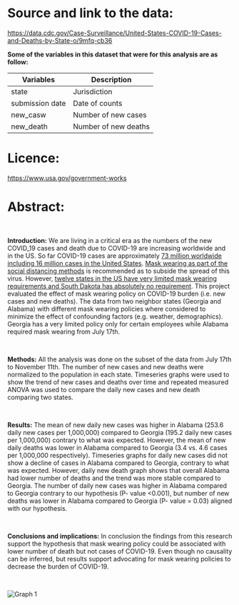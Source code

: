 
# Source and link to the data:
https://data.cdc.gov/Case-Surveillance/United-States-COVID-19-Cases-and-Deaths-by-State-o/9mfq-cb36

**Some of the variables in this dataset that  were for this analysis are as follow:**

|Variables   | Description|
|------------|------------|
| state |Jurisdiction|
| submission date |Date of counts|
| new_casw |Number of new cases|
| new_death| Number of new deaths|


# Licence:
https://www.usa.gov/government-works


# Abstract:

<br>

**Introduction:** 
We are living in a critical era as the numbers of the new COVID_19 cases and death due to COVID-19 are increasing worldwide and in the US. So far COVID-19 cases are approximately [73 million worldwide including 16 million cases in the United States](https://coronavirus.jhu.edu/map.html). [Mask wearing as part of the social distancing methods](https://www.cdc.gov/coronavirus/2019-ncov/prevent-getting-sick/cloth-face-cover-guidance.html) is recommended as to subside the spread of this virus. However, [twelve states in the US have very limited mask wearing requirements and South Dakota has absolutely no requirement](https://masks4all.co/what-states-require-masks/). This project evaluated the effect of mask wearing policy on COVID-19 burden (i.e. new cases and new deaths). The data from two neighbor states (Georgia and Alabama) with different mask wearing policies where considered to minimize the effect of confounding factors (e.g. weather, demographics). Georgia has a very limited policy only for certain employees while Alabama required mask wearing from July 17th.

<br>

**Methods:** 
All the analysis was done on the subset of the data from July 17th to November 11th. The number of new cases and new deaths were normalized to the population in each state. Timeseries graphs were used to show the trend of new cases and deaths over time and repeated measured ANOVA was used to compare the daily new cases and new death comparing two states. 

<br>

**Results:** 
The mean of new daily new cases was higher in Alabama (253.6 daily new cases per 1,000,000) compared to Georgia (195.2 daily new cases per 1,000,000) contrary to what was expected. However, the mean of new daily deaths was lower in Alabama compared to Georgia (3.4 vs. 4.6 cases per 1,000,000 respectively). Timeseries graphs for daily new cases did not show a decline of cases in Alabama compared to Georgia, contrary to what was expected. However, daily new death graph shows that overall Alabama had lower number of deaths and the trend was more stable compared to Georgia. The number of daily new cases was higher in Alabama compared to Georgia contrary to our hypothesis (P- value <0.001), but number of new deaths was lower in Alabama compared to Georgia (P- value = 0.03) aligned with our hypothesis.

<br>

**Conclusions and implications:** 
In conclusion the findings from this research support the hypothesis that mask wearing policy could be associated with lower number of death but not cases of COVID-19. Even though no causality can be inferred, but results support advocating for mask wearing policies to decrease the burden of COVID-19.


<br>

![Graph 1](new_case_trend.png)

<br>
